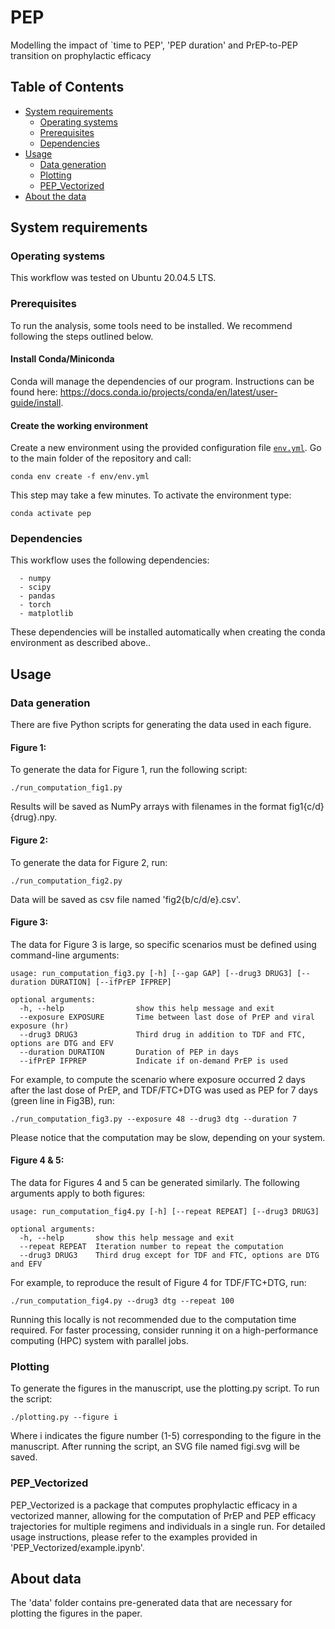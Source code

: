 # PEP
Modelling the impact of `time to PEP', 'PEP duration' and PrEP-to-PEP transition on prophylactic efficacy 


## Table of Contents
-   [System requirements](#system-requirements)
      -   [Operating systems](#operating-systems)
      -   [Prerequisites](#prerequisites)
      -   [Dependencies](#dependencies)
-   [Usage](#Usage)
      -   [Data generation](#data-generation)
      -   [Plotting](#plotting)
      -   [PEP_Vectorized](#pep_vectorized)
- [About the data](#About-data)

## System requirements

### Operating systems
This workflow was tested on Ubuntu 20.04.5 LTS.

### Prerequisites
To run the analysis, some tools need to be installed. We recommend following the steps outlined below.

#### Install Conda/Miniconda

Conda will manage the dependencies of our program. Instructions can be found here: https://docs.conda.io/projects/conda/en/latest/user-guide/install.


#### Create the working environment

Create a new environment using the provided configuration file [`env.yml`](./env/env.yml). Go to the main folder of the repository and call:

```
conda env create -f env/env.yml
```

This step may take a few minutes. To activate the environment type:

```
conda activate pep
```

### Dependencies

This workflow uses the following dependencies:

```
  - numpy
  - scipy
  - pandas
  - torch
  - matplotlib
```
These dependencies will be installed automatically when creating the conda environment as described above.. 

## Usage
### Data generation
There are five Python scripts for generating the data used in each figure.
#### Figure 1:
To generate the data for Figure 1, run the following script:
```
./run_computation_fig1.py
```
Results will be saved as NumPy arrays with filenames in the format fig1{c/d}{drug}.npy.
#### Figure 2: 
To generate the data for Figure 2, run:
```
./run_computation_fig2.py
```
Data will be saved as csv file named 'fig2{b/c/d/e}.csv'.
#### Figure 3:
The data for Figure 3 is large, so specific scenarios must be defined using command-line arguments:
```
usage: run_computation_fig3.py [-h] [--gap GAP] [--drug3 DRUG3] [--duration DURATION] [--ifPrEP IFPREP]

optional arguments:
  -h, --help                show this help message and exit
  --exposure EXPOSURE       Time between last dose of PrEP and viral exposure (hr)
  --drug3 DRUG3             Third drug in addition to TDF and FTC, options are DTG and EFV
  --duration DURATION       Duration of PEP in days
  --ifPrEP IFPREP           Indicate if on-demand PrEP is used
  ```
  For example, to compute the scenario where exposure occurred 2 days after the last dose of PrEP, and TDF/FTC+DTG was used as PEP for 7 days (green line in Fig3B), run:
  ```
  ./run_computation_fig3.py --exposure 48 --drug3 dtg --duration 7
  ```
Please notice that the computation may be slow, depending on your system.

#### Figure 4 & 5:
The data for Figures 4 and 5 can be generated similarly. The following arguments apply to both figures:
```
usage: run_computation_fig4.py [-h] [--repeat REPEAT] [--drug3 DRUG3]

optional arguments:
  -h, --help       show this help message and exit
  --repeat REPEAT  Iteration number to repeat the computation
  --drug3 DRUG3    Third drug except for TDF and FTC, options are DTG and EFV
```
For example, to reproduce the result of Figure 4 for TDF/FTC+DTG, run:
```
./run_computation_fig4.py --drug3 dtg --repeat 100
```
Running this locally is not recommended due to the computation time required. For faster processing, consider running it on a high-performance computing (HPC) system with parallel jobs.


### Plotting
To generate the figures in the manuscript, use the plotting.py script. To run the script:
```
./plotting.py --figure i
```
Where i indicates the figure number (1-5) corresponding to the figure in the manuscript. After running the script, an SVG file named figi.svg will be saved.

### PEP_Vectorized
PEP_Vectorized is a package that computes prophylactic efficacy in a vectorized manner, allowing for the computation of PrEP and PEP efficacy trajectories for multiple regimens and individuals in a single run. For detailed usage instructions, please refer to the examples provided in 'PEP_Vectorized/example.ipynb'.

## About data
The 'data' folder contains pre-generated data that are necessary for plotting the figures in the paper.